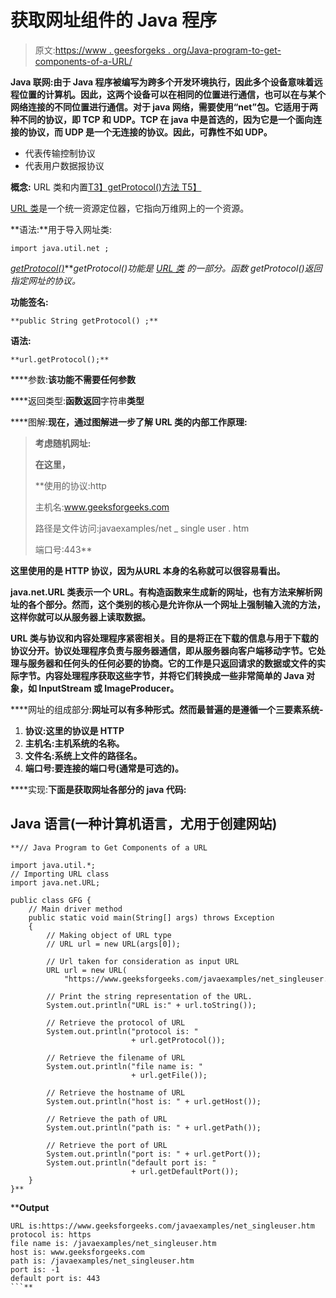 # 获取网址组件的 Java 程序

> 原文:[https://www . geesforgeks . org/Java-program-to-get-components-of-a-URL/](https://www.geeksforgeeks.org/java-program-to-get-components-of-a-url/)

**Java 联网:**由于 Java 程序被编写为跨多个开发环境**执行，因此多个设备意味着远程位置的计算机。因此，这两个设备可以在相同的位置进行通信，也可以在与某个网络连接的不同位置进行通信。对于 java 网络，需要使用“net”包。它适用于两种不同的协议，即 TCP 和 UDP。TCP 在 java 中是首选的，因为它是一个面向连接的协议，而 UDP 是一个无连接的协议。因此，可靠性不如 UDP。**

*   代表传输控制协议
*   代表用户数据报协议

**概念:** URL 类和内置[T3】getProtocol()方法 T5】](https://www.geeksforgeeks.org/url-getprotocol-method-in-java-with-examples/)

[URL 类](https://www.geeksforgeeks.org/url-class-java-examples/)是一个统一资源定位器，它指向万维网上的一个资源。

**语法:**用于导入网址类:

```
import java.util.net ;
```

[*getProtocol()*](https://www.geeksforgeeks.org/url-getprotocol-method-in-java-with-examples/)***getProtocol()*功能是 [URL 类](https://www.geeksforgeeks.org/url-class-java-examples/) 的一部分。函数 getProtocol()返回指定网址的协议。**

****功能签名:****

```
**public String getProtocol() ;**
```

****语法:****

```
**url.getProtocol();**
```

****参数:**该功能不需要任何参数**

****返回类型:**函数返回**字符串**类型**

****图解:**现在，通过图解进一步了解 URL 类的内部工作原理:**

> **考虑随机网址:**
> 
> **在这里，**
> 
>  **使用的协议:http
> 
> 主机名:www.geeksforgeeks.com
> 
> 路径是文件访问:javaexamples/net _ single user . htm
> 
> 端口号:443**

**这里使用的是 HTTP 协议，因为从URL 本身的名称就可以很容易看出。**

**java.net.URL 类表示一个 URL。有构造函数来生成新的网址，也有方法来解析网址的各个部分。然而，这个类别的核心是允许你从一个网址上强制输入流的方法，这样你就可以从服务器上读取数据。**

**URL 类与协议和内容处理程序紧密相关。目的是将正在下载的信息与用于下载的协议分开。协议处理程序负责与服务器通信，即从服务器向客户端移动字节。它处理与服务器和任何头的任何必要的协商。它的工作是只返回请求的数据或文件的实际字节。内容处理程序获取这些字节，并将它们转换成一些非常简单的 Java 对象，如 InputStream 或 ImageProducer。**

****网址的组成部分:**网址可以有多种形式。然而最普遍的是遵循一个三要素系统-**

1.  **协议:这里的协议是 HTTP**
2.  **主机名:主机系统的名称。**
3.  **文件名:系统上文件的路径名。**
4.  **端口号:要连接的端口号(通常是可选的)。**

****实现:**下面是获取网址各部分的 java 代码:**

## **Java 语言(一种计算机语言，尤用于创建网站)**

```
**// Java Program to Get Components of a URL

import java.util.*;
// Importing URL class
import java.net.URL;

public class GFG {
    // Main driver method
    public static void main(String[] args) throws Exception
    {
        // Making object of URL type
        // URL url = new URL(args[0]);

        // Url taken for consideration as input URL
        URL url = new URL(
            "https://www.geeksforgeeks.com/javaexamples/net_singleuser.htm");

        // Print the string representation of the URL.
        System.out.println("URL is:" + url.toString());

        // Retrieve the protocol of URL
        System.out.println("protocol is: "
                           + url.getProtocol());

        // Retrieve the filename of URL
        System.out.println("file name is: "
                           + url.getFile());

        // Retrieve the hostname of URL
        System.out.println("host is: " + url.getHost());

        // Retrieve the path of URL
        System.out.println("path is: " + url.getPath());

        // Retrieve the port of URL
        System.out.println("port is: " + url.getPort());
        System.out.println("default port is: "
                           + url.getDefaultPort());
    }
}**
```

****Output**

```
URL is:https://www.geeksforgeeks.com/javaexamples/net_singleuser.htm
protocol is: https
file name is: /javaexamples/net_singleuser.htm
host is: www.geeksforgeeks.com
path is: /javaexamples/net_singleuser.htm
port is: -1
default port is: 443
```**
